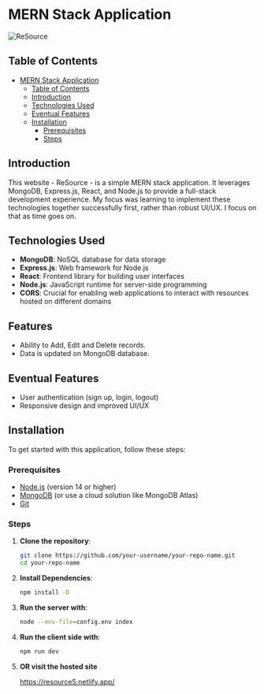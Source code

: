 # MERN Stack Application

![ReSource](https://resource5.netlify.app/)

## Table of Contents

- [MERN Stack Application](#mern-stack-application)
  - [Table of Contents](#table-of-contents)
  - [Introduction](#introduction)
  - [Technologies Used](#technologies-used)
  - [Eventual Features](#eventual-features)
  - [Installation](#installation)
    - [Prerequisites](#prerequisites)
    - [Steps](#steps)

## Introduction

This website - ReSource - is a simple MERN stack application. It leverages MongoDB, Express.js, React, and Node.js to provide a full-stack development experience. My focus was learning to implement these technologies together successfully first, rather than robust UI/UX. I focus on that as time goes on.

## Technologies Used

- **MongoDB**: NoSQL database for data storage
- **Express.js**: Web framework for Node.js
- **React**: Frontend library for building user interfaces
- **Node.js**: JavaScript runtime for server-side programming
- **CORS**: Crucial for enabling web applications to interact with resources hosted on different domains

## Features

- Ability to Add, Edit and Delete records.
- Data is updated on MongoDB database.

## Eventual Features

- User authentication (sign up, login, logout)
- Responsive design and improved UI/UX

## Installation

To get started with this application, follow these steps:

### Prerequisites

- [Node.js](https://nodejs.org/) (version 14 or higher)
- [MongoDB](https://www.mongodb.com/) (or use a cloud solution like MongoDB Atlas)
- [Git](https://git-scm.com/)

### Steps

1. **Clone the repository**:

   ```bash
   git clone https://github.com/your-username/your-repo-name.git
   cd your-repo-name
   ```

2. **Install Dependencies**:

   ```bash
   npm install -D
   ```

3. **Run the server with**:

   ```bash
   node --env-file=config.env index
   ```

4. **Run the client side with**:

   ```bash
   npm run dev
   ```

5. **OR visit the hosted site**

   <https://resource5.netlify.app/>

